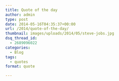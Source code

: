 ```yaml
---
title: Quote of the day
author: admin
type: post
date: 2014-05-16T04:35:37+00:00
url: /2014/quote-of-the-day/
thumbnail: images/uploads/2014/05/steve-jobs.jpg
dsq_thread_id:
  - 2689096022
categories:
  - Blog
tags:
  - quotes
format: quote

---
```


